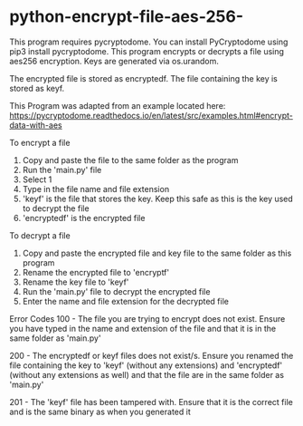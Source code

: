 # python-encrypt-file-aes-256-
This program requires pycryptodome.
You can install PyCryptodome using pip3 install pycryptodome.
This program encrypts or decrypts a file using aes256 encryption.
Keys are generated via os.urandom.

The encrypted file is stored as encryptedf.
The file containing the key is stored as keyf.

This Program was adapted from an example located here: https://pycryptodome.readthedocs.io/en/latest/src/examples.html#encrypt-data-with-aes

To encrypt a file
1. Copy and paste the file to the same folder as the program
2. Run the 'main.py' file
3. Select 1
4. Type in the file name and file extension
5. 'keyf' is the file that stores the key. Keep this safe as this is the key used to decrypt the file
6. 'encryptedf' is the encrypted file

To decrypt a file
1. Copy and paste the encrypted file and key file to the same folder as this program
2. Rename the encrypted file to 'encryptf'
3. Rename the key file to 'keyf'
4. Run the 'main.py' file to decrypt the encrypted file
5. Enter the name and file extension for the decrypted file 

Error Codes
100 - The file you are trying to encrypt does not exist. Ensure you have typed in the name and extension of the file and that it is in the same folder as 'main.py'

200 - The encryptedf or keyf files does not exist/s. Ensure you renamed the file containing the key to 'keyf' (without any extensions) and 'encryptedf' (without any extensions as well) and that the file are in the same folder as 'main.py'

201 - The 'keyf' file has been tampered with. Ensure that it is the correct file and is the same binary as when you generated it
